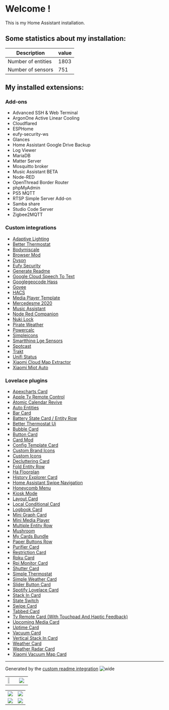 # Welcome !

This is my Home Assistant installation.

## Some statistics about my installation:

Description | value
-- | --
Number of entities | 1803
Number of sensors | 751


## My installed extensions:

### Add-ons
- Advanced SSH & Web Terminal
- ArgonOne Active Linear Cooling
- Cloudflared
- ESPHome
- eufy-security-ws
- Glances
- Home Assistant Google Drive Backup
- Log Viewer
- MariaDB
- Matter Server
- Mosquitto broker
- Music Assistant BETA
- Node-RED
- OpenThread Border Router
- phpMyAdmin
- PS5 MQTT
- RTSP Simple Server Add-on
- Samba share
- Studio Code Server
- Zigbee2MQTT

### Custom integrations
- [Adaptive Lighting](https://github.com/basnijholt/adaptive-lighting)
- [Better Thermostat](https://github.com/KartoffelToby/better_thermostat)
- [Bodymiscale](https://github.com/dckiller51/bodymiscale)
- [Browser Mod](https://github.com/thomasloven/hass-browser_mod)
- [Dyson](https://github.com/libdyson-wg/ha-dyson)
- [Eufy Security](https://github.com/fuatakgun/eufy_security)
- [Generate Readme](https://github.com/custom-components/readme)
- [Google Cloud Speech To Text](https://github.com/chatziko/ha-google-cloud-stt)
- [Googlegeocode Hass](https://github.com/gregoryduckworth/GoogleGeocode-HASS)
- [Govee](https://github.com/LaggAt/hacs-govee)
- [HACS](https://github.com/hacs/integration)
- [Media Player Template](https://github.com/Sennevds/media_player.template)
- [Mercedesme 2020](https://github.com/ReneNulschDE/mbapi2020)
- [Music Assistant](https://github.com/music-assistant/hass-music-assistant)
- [Node Red Companion](https://github.com/zachowj/hass-node-red)
- [Nuki Lock](https://github.com/kvj/hass_nuki_ng)
- [Pirate Weather](https://github.com/alexander0042/pirate-weather-ha)
- [Powercalc](https://github.com/bramstroker/homeassistant-powercalc)
- [Simpleicons](https://github.com/vigonotion/hass-simpleicons)
- [Smartthinq Lge Sensors](https://github.com/ollo69/ha-smartthinq-sensors)
- [Spotcast](https://github.com/fondberg/spotcast)
- [Trakt](https://github.com/dylandoamaral/trakt-integration)
- [Unifi Status](https://github.com/zvldz/unifi_status)
- [Xiaomi Cloud Map Extractor](https://github.com/PiotrMachowski/Home-Assistant-custom-components-Xiaomi-Cloud-Map-Extractor)
- [Xiaomi Miot Auto](https://github.com/al-one/hass-xiaomi-miot)

### Lovelace plugins
- [Apexcharts Card](https://github.com/RomRider/apexcharts-card)
- [Apple Tv Remote Control](https://github.com/madmicio/Apple-Tv-Card)
- [Atomic Calendar Revive](https://github.com/totaldebug/atomic-calendar-revive)
- [Auto Entities](https://github.com/thomasloven/lovelace-auto-entities)
- [Bar Card](https://github.com/custom-cards/bar-card)
- [Battery State Card / Entity Row](https://github.com/maxwroc/battery-state-card)
- [Better Thermostat Ui](https://github.com/KartoffelToby/better-thermostat-ui-card)
- [Bubble Card](https://github.com/Clooos/Bubble-Card)
- [Button Card](https://github.com/custom-cards/button-card)
- [Card Mod](https://github.com/thomasloven/lovelace-card-mod)
- [Config Template Card](https://github.com/iantrich/config-template-card)
- [Custom Brand Icons](https://github.com/elax46/custom-brand-icons)
- [Custom Icons](https://github.com/Mariusthvdb/custom-icons)
- [Decluttering Card](https://github.com/custom-cards/decluttering-card)
- [Fold Entity Row](https://github.com/thomasloven/lovelace-fold-entity-row)
- [Ha Floorplan](https://github.com/ExperienceLovelace/ha-floorplan)
- [History Explorer Card](https://github.com/alexarch21/history-explorer-card)
- [Home Assistant Swipe Navigation](https://github.com/zanna-37/hass-swipe-navigation)
- [Honeycomb Menu](https://github.com/Sian-Lee-SA/honeycomb-menu)
- [Kiosk Mode](https://github.com/NemesisRE/kiosk-mode)
- [Layout Card](https://github.com/thomasloven/lovelace-layout-card)
- [Local Conditional Card](https://github.com/PiotrMachowski/Home-Assistant-Lovelace-Local-Conditional-card)
- [Logbook Card](https://github.com/royto/logbook-card)
- [Mini Graph Card](https://github.com/kalkih/mini-graph-card)
- [Mini Media Player](https://github.com/kalkih/mini-media-player)
- [Multiple Entity Row](https://github.com/benct/lovelace-multiple-entity-row)
- [Mushroom](https://github.com/piitaya/lovelace-mushroom)
- [My Cards Bundle](https://github.com/AnthonMS/my-cards)
- [Paper Buttons Row](https://github.com/jcwillox/lovelace-paper-buttons-row)
- [Purifier Card](https://github.com/denysdovhan/purifier-card)
- [Restriction Card](https://github.com/iantrich/restriction-card)
- [Roku Card](https://github.com/iantrich/roku-card)
- [Rpi Monitor Card](https://github.com/ironsheep/lovelace-rpi-monitor-card)
- [Shutter Card](https://github.com/Deejayfool/hass-shutter-card)
- [Simple Thermostat](https://github.com/nervetattoo/simple-thermostat)
- [Simple Weather Card](https://github.com/kalkih/simple-weather-card)
- [Slider Button Card](https://github.com/custom-cards/slider-button-card)
- [Spotify Lovelace Card](https://github.com/custom-cards/spotify-card)
- [Stack In Card](https://github.com/custom-cards/stack-in-card)
- [State Switch](https://github.com/thomasloven/lovelace-state-switch)
- [Swipe Card](https://github.com/bramkragten/swipe-card)
- [Tabbed Card](https://github.com/kinghat/tabbed-card)
- [Tv Remote Card (With Touchpad And Haptic Feedback)](https://github.com/usernein/tv-card)
- [Upcoming Media Card](https://github.com/NemesisRE/upcoming-media-card)
- [Uptime Card](https://github.com/dylandoamaral/uptime-card)
- [Vacuum Card](https://github.com/denysdovhan/vacuum-card)
- [Vertical Stack In Card](https://github.com/ofekashery/vertical-stack-in-card)
- [Weather Card](https://github.com/bramkragten/weather-card)
- [Weather Radar Card](https://github.com/Makin-Things/weather-radar-card)
- [Xiaomi Vacuum Map Card](https://github.com/PiotrMachowski/lovelace-xiaomi-vacuum-map-card)




***

Generated by the [custom readme integration](https://github.com/custom-components/readme)
![wide](https://github.com/ngocjohn/hass-config/assets/96962827/0409cc53-6305-4f4b-8b51-9a4b44845a32)


<table>
  <tr>
    <td width="50%" ><img width="50%" src="https://github.com/ngocjohn/hass-config/assets/96962827/f31727f9-9061-4d83-b34e-5e430d75dd93"></td>
    <td width="50%" ><img src="https://github.com/ngocjohn/hass-config/assets/96962827/ef3c29a0-83f9-4a3c-98df-f63c49a30b48"></td>
  </tr>
</table>
<table>
  <tr>
    <td width="50%" ><img src="https://github.com/ngocjohn/hass-config/assets/96962827/75acc5d5-55b0-4085-8d40-49e1d74ac5ea">
    <td width="50%" ><img src="https://github.com/ngocjohn/hass-config/assets/96962827/de20c020-62e7-441c-8470-21faac1ac593">
  </tr>
  <tr>
    <td width="50%" ><img src="https://github.com/ngocjohn/hass-config/assets/96962827/475e8fdb-1e69-4cc7-becf-314877346108">
    <td width="50%" ><img src="https://github.com/ngocjohn/hass-config/assets/96962827/b2ec9dc9-24b3-408d-b13d-2f08abe442ef">
  </tr>
</table>

